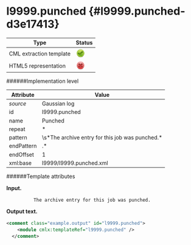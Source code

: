 # l9999.punched {#l9999.punched-d3e17413}


| Type                                                                                                                                                | Status                                                                                                                                              |
|----|----|
| CML extraction template                                                                                                                             | ![](/imgs/Total.png)                                                                                                                                |
| HTML5 representation                                                                                                                                | ![](/imgs/None.png)                                                                                                                                 |

######Implementation level

| Attribute                                                                                                                                           | Value                                                                                                                                               |
|----|----|
| *source*                                                                                                                                            | Gaussian log                                                                                                                                        |
| id                                                                                                                                                  | l9999.punched                                                                                                                                       |
| name                                                                                                                                                | Punched                                                                                                                                             |
| repeat                                                                                                                                              | \*                                                                                                                                                  |
| pattern                                                                                                                                             | \\s\*The archive entry for this job was punched.\*                                                                                                  |
| endPattern                                                                                                                                          | .\*                                                                                                                                                 |
| endOffset                                                                                                                                           | 1                                                                                                                                                   |
| xml:base                                                                                                                                            | l9999/l9999.punched.xml                                                                                                                             |

######Template attributes

**Input.**

              The archive entry for this job was punched.
      

**Output text.**

```xml
<comment class="example.output" id="l9999.punched">
    <module cmlx:templateRef="l9999.punched" />
  </comment>
```
